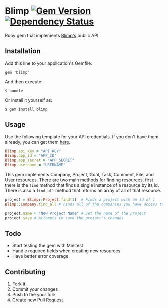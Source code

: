 # Blimp [![Gem Version](https://badge.fury.io/rb/blimp.png)](http://badge.fury.io/rb/blimp) [![Dependency Status](https://gemnasium.com/jonahoffline/blimp.png)](https://gemnasium.com/jonahoffline/blimp)

Ruby gem that implements [Blimp's](http://www.getblimp.com/) public API.

## Installation

Add this line to your application's Gemfile:

    gem 'blimp'

And then execute:

    $ bundle

Or install it yourself as:

    $ gem install blimp


## Usage

Use the following template for your API credentials. If you don't have them already, you can get them [here](https://app.getblimp.com/user/settings/api/).

```ruby
Blimp.api_key = "API_KEY"
Blimp.app_id = "APP_ID"
Blimp.app_secret = "APP_SECRET"
Blimp.username = "USERNAME"
```

This gem implements Company, Project, Goal, Task, Comment, File, and User resources. There are two main methods for finding resources, first there is the `find` method that finds a single instance of a resource by its id. There is also a `find_all` method that returns an array of all of that resource.


```ruby
project = Blimp::Project.find(1)  # Finds a project with an id of 1
Blimp::Company.find_all # Finds all of the companies you have access to 

project.name = "New Project Name" # Set the name of the project
project.save # Attempts to save the project's changes
```


## Todo

* Start testing the gem with Minitest
* Handle required fields when creating new resources
* Have better error coverage


## Contributing

1. Fork it
3. Commit your changes 
4. Push to the your fork
5. Create new Pull Request
